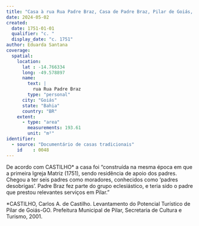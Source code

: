 ```yaml
---
title: "Casa à rua Rua Padre Braz, Casa de Padre Braz, Pilar de Goiás, GO"
date: 2024-05-02
created:
  date: 1751-01-01
  qualifier: "c. "
  display_date: "c. 1751"
author: Eduarda Santana
coverage:
  spatial:
    location:
      lat : -14.766334
      long: -49.578897
      name:
        text: |
          rua Rua Padre Braz
        type: "personal"
      city: "Goiás"
      state: "Bahia"
      country: "BR"
    extent:
      - type: "area"
        measurements: 193.61
        unit: "m²"
identifier:
  - source: "Documentário de casas tradicionais"
    id    : 0048
---
```


De acordo com CASTILHO* a casa foi “construída na mesma época em que a primeira Igreja Matriz (1751), sendo residência de apoio dos padres. Chegou a ter seis padres como moradores, conhecidos como ‘padres desobrigas’. Padre Braz fez parte do grupo eclesiástico, e teria sido o padre que prestou relevantes serviços em Pilar.”

*CASTILHO, Carlos A. de Castilho. Levantamento do Potencial Turístico de Pilar de Goiás-GO. Prefeitura Municipal de Pilar, Secretaria de Cultura e Turismo, 2001.
